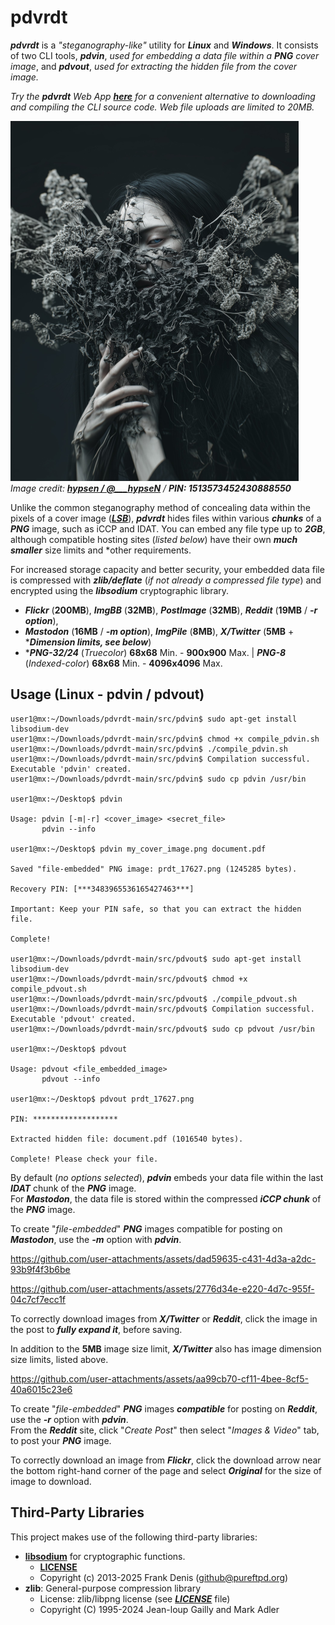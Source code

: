 # pdvrdt

***pdvrdt*** is a *"steganography-like"* utility for ***Linux*** and ***Windows***. It consists of two CLI tools, ***pdvin***, *used for embedding a data file within a ***PNG*** cover image*, and ***pdvout***, *used for extracting the hidden file from the cover image.*  

*Try the ***pdvrdt*** Web App [***here***](https://cleasbycode.co.uk/pdvrdt/index/) for a convenient alternative to downloading and compiling the CLI source code. Web file uploads are limited to 20MB.*

![Demo Image](https://github.com/CleasbyCode/pdvrdt/blob/main/demo_image/prdt_68736.png)  
*Image credit: [***hypsen / @___hypseN***](https://x.com/___hypseN) / ***PIN: 1513573452430888550****

Unlike the common steganography method of concealing data within the pixels of a cover image ([***LSB***](https://ctf101.org/forensics/what-is-stegonagraphy/)), ***pdvrdt*** hides files within various ***chunks*** of a ***PNG*** image, such as iCCP and IDAT. You can embed any file type up to ***2GB***, although compatible hosting sites (*listed below*) have their own ***much smaller*** size limits and *other requirements.  

For increased storage capacity and better security, your embedded data file is compressed with ***zlib/deflate*** (*if not already a compressed file type*) and encrypted using the ***libsodium*** cryptographic library.  
 
* ***Flickr*** (**200MB**), ***ImgBB*** (**32MB**), ***PostImage*** (**32MB**), ***Reddit*** (**19MB** / ***-r option***),
* ***Mastodon*** (**16MB** / ***-m option***), ***ImgPile*** (**8MB**), ***X/Twitter*** (**5MB** + ****Dimension limits, see below***)
* ****PNG-32/24*** (*Truecolor*) **68x68** Min. - **900x900** Max. | ***PNG-8*** (*Indexed-color*) **68x68** Min. - **4096x4096** Max.

## Usage (Linux - pdvin / pdvout)

```console
user1@mx:~/Downloads/pdvrdt-main/src/pdvin$ sudo apt-get install libsodium-dev
user1@mx:~/Downloads/pdvrdt-main/src/pdvin$ chmod +x compile_pdvin.sh
user1@mx:~/Downloads/pdvrdt-main/src/pdvin$ ./compile_pdvin.sh
user1@mx:~/Downloads/pdvrdt-main/src/pdvin$ Compilation successful. Executable 'pdvin' created.
user1@mx:~/Downloads/pdvrdt-main/src/pdvin$ sudo cp pdvin /usr/bin

user1@mx:~/Desktop$ pdvin 

Usage: pdvin [-m|-r] <cover_image> <secret_file>  
       pdvin --info

user1@mx:~/Desktop$ pdvin my_cover_image.png document.pdf
  
Saved "file-embedded" PNG image: prdt_17627.png (1245285 bytes).

Recovery PIN: [***3483965536165427463***]

Important: Keep your PIN safe, so that you can extract the hidden file.

Complete!

user1@mx:~/Downloads/pdvrdt-main/src/pdvout$ sudo apt-get install libsodium-dev
user1@mx:~/Downloads/pdvrdt-main/src/pdvout$ chmod +x compile_pdvout.sh
user1@mx:~/Downloads/pdvrdt-main/src/pdvout$ ./compile_pdvout.sh
user1@mx:~/Downloads/pdvrdt-main/src/pdvout$ Compilation successful. Executable 'pdvout' created.
user1@mx:~/Downloads/pdvrdt-main/src/pdvout$ sudo cp pdvout /usr/bin

user1@mx:~/Desktop$ pdvout

Usage: pdvout <file_embedded_image>
       pdvout --info
        
user1@mx:~/Desktop$ pdvout prdt_17627.png

PIN: *******************

Extracted hidden file: document.pdf (1016540 bytes).

Complete! Please check your file.
```
By default (*no options selected*), ***pdvin*** embeds your data file within the last ***IDAT*** chunk of the ***PNG*** image.  
For ***Mastodon***, the data file is stored within the compressed ***iCCP chunk*** of the ***PNG*** image.  

To create "*file-embedded*" ***PNG*** images compatible for posting on ***Mastodon***, use the ***-m*** option with ***pdvin***.

https://github.com/user-attachments/assets/dad59635-c431-4d3a-a2dc-93b9f4f3b6be

https://github.com/user-attachments/assets/2776d34e-e220-4d7c-955f-04c7cf7ecc1f

To correctly download images from ***X/Twitter*** or ***Reddit***, click the image in the post to ***fully expand it***, before saving.  

In addition to the **5MB** image size limit, ***X/Twitter*** also has image dimension size limits, listed above.
 
https://github.com/user-attachments/assets/aa99cb70-cf11-4bee-8cf5-40a6015c23e6

To create "*file-embedded*" ***PNG*** images ***compatible*** for posting on ***Reddit***, use the ***-r*** option with ***pdvin***.  
From the ***Reddit*** site, click "*Create Post*" then select "*Images & Video*" tab, to post your ***PNG*** image. 

To correctly download an image from ***Flickr***, click the download arrow near the bottom right-hand corner of the page and select ***Original*** for the size of image to download.

## Third-Party Libraries

This project makes use of the following third-party libraries:

- [**libsodium**](https://libsodium.org/) for cryptographic functions.
  - [**LICENSE**](https://github.com/jedisct1/libsodium/blob/master/LICENSE)
  - Copyright (c) 2013-2025 Frank Denis (github@pureftpd.org)
- **zlib**: General-purpose compression library
  - License: zlib/libpng license (see [***LICENSE***](https://github.com/madler/zlib/blob/develop/LICENSE) file)
  - Copyright (C) 1995-2024 Jean-loup Gailly and Mark Adler

##
